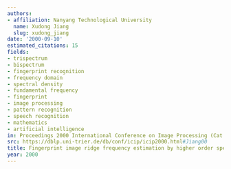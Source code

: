 ```yaml
---
authors:
- affiliation: Nanyang Technological University
  name: Xudong Jiang
  slug: xudong_jiang
date: '2000-09-10'
estimated_citations: 15
fields:
- trispectrum
- bispectrum
- fingerprint recognition
- frequency domain
- spectral density
- fundamental frequency
- fingerprint
- image processing
- pattern recognition
- speech recognition
- mathematics
- artificial intelligence
in: Proceedings 2000 International Conference on Image Processing (Cat. No.00CH37101)
src: https://dblp.uni-trier.de/db/conf/icip/icip2000.html#Jiang00
title: Fingerprint image ridge frequency estimation by higher order spectrum
year: 2000
---
```

